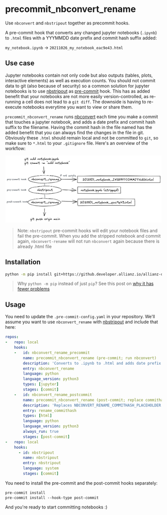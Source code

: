 # precommit_nbconvert_rename

Use `nbconvert` and `nbstripout` together as precommit hooks.

A pre-commit hook that converts any changed jupyter notebooks (`.ipynb`) to `.html` files with a YYYMMDD date prefix and commit hash suffix added:

`my_notebook.ipynb` -> `20211026_my_notebook_eac9e43.html`

## Use case

Jupyter notebooks contain not only code but also outputs (tables, plots, interactive elements) as well as execution counts. You should not commit data to git (also because of security) so a common solution for jupyter notebooks is to use [nbstripout](https://github.com/kynan/nbstripout) as [pre-commit](https://pre-commit.com/) hook. This has as added benefit that your notebooks are not more easily version-controlled, as re-running a cell does not lead to a `git diff`. The downside is having to re-execute notebooks everytime you want to view or share them.

`precommit_nbconvert_rename` runs [nbconvert](https://github.com/jupyter/nbconvert) each time you make a commit that touches a jupyter notebook, and adds a date prefix and commit hash suffix to the filename. Having the commit hash in the file named has the added benefit that you can always find the changes in the file in git. Obviously these `.html` should remain local and not be committed to `git`, so make sure to `*.html` to your `.gitignore` file. Here's an overview of the workflow:

<img src="images/schema_workflow.png" width="700px">

> Note: `nbstripout` pre-commit hooks will edit your notebook files and fail the pre-commit. When you add the stripped notebook and commit again, `nbconvert-rename` will not run `nbconvert` again because there is already .html file

## Installation

```bash
python -m pip install git+https://github.developer.allianz.io/allianz-direct/precommit_nbconvert_rename.git
```

> Why `python -m pip` instead of just `pip`? See this post on [why it has fewer problems](https://adamj.eu/tech/2020/02/25/use-python-m-pip-everywhere/)

## Usage

You need to update the `.pre-commit-config.yaml` in your repository. We'll assume you want to use `nbconvert_rename` with [nbstripout](https://github.com/kynan/nbstripout#using-nbstripout-as-a-pre-commit-hook) and include that here:

```yaml
repos:
-   repo: local
    hooks:
    -   id: nbconvert_rename_precommit
        name: precommit_nbconvert_rename (pre-commit; run nbconvert)
        description: 'Converts to .ipynb to .html and adds date prefix and hash placeholder.'
        entry: nbconvert_rename
        language: python
        language_version: python3
        types: [jupyter]
        stages: [commit]
    -   id: nbconvert_rename_postcommit
        name: precommit_nbconvert_rename (post-commit; replace commithash in .html filenames)
        description: 'Replaces NBCONVERT_RENAME_COMMITHASH_PLACEHOLDER with commit hash in any .html filenames.'
        entry: rename_commithash
        types: [html]    
        language: python
        language_version: python3
        always_run: true
        stages: [post-commit]
-   repo: local
    hooks:
      - id: nbstripout
        name: nbstripout
        entry: nbstripout
        language: system
        stages: [commit]

```

You need to install the pre-commit and the post-commit hooks separately:

```shell
pre-commit install
pre-commit install --hook-type post-commit
```

And you're ready to start committing notebooks :)

